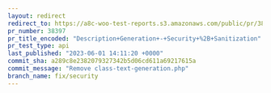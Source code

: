 ```yaml
---
layout: redirect
redirect_to: https://a8c-woo-test-reports.s3.amazonaws.com/public/pr/38397/api/index.html
pr_number: 38397
pr_title_encoded: "Description+Generation+-+Security+%2B+Sanitization"
pr_test_type: api
last_published: "2023-06-01 14:11:20 +0000"
commit_sha: a289c8e2382079327342b5d06cd611a69217615a
commit_message: "Remove class-text-generation.php"
branch_name: fix/security
---
```

